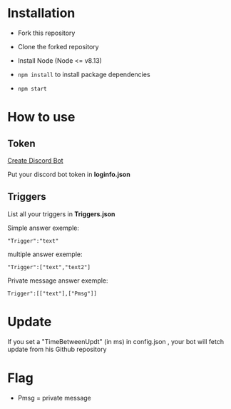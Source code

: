 # Installation

* Fork this repository

* Clone the forked repository 

* Install Node (Node <= v8.13)

* `npm install` to install package dependencies

* `npm start`


# How to use

## Token 

[Create Discord Bot](https://github.com/QuentinGruber/Gitord/wiki/Create-your-discord-bot)

Put your discord bot token in **loginfo.json**

## Triggers

List all your triggers in **Triggers.json**


Simple answer exemple:

`"Trigger":"text"`

multiple answer exemple:

`"Trigger":["text","text2"]`

Private message answer exemple:

`Trigger":[["text"],["Pmsg"]]`


# Update

If you set a "TimeBetweenUpdt" (in ms) in config.json , your bot will fetch update from his Github repository


# Flag

* Pmsg = private message
